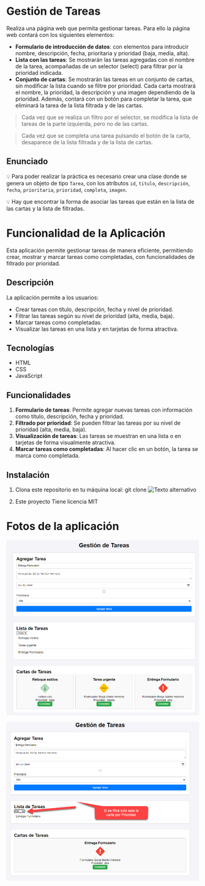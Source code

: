 # Gestión de Tareas

Realiza una página web que permita gestionar tareas. Para ello la página web contará con los siguientes elementos:

- **Formulario de introducción de datos**: con elementos para introducir nombre, descripción, fecha, prioritaria y prioridad (baja, media, alta).
- **Lista con las tareas**: Se mostrarán las tareas agregadas con el nombre de la tarea, acompañadas de un selector (select) para filtrar por la prioridad indicada.
- **Conjunto de cartas**: Se mostrarán las tareas en un conjunto de cartas, sin modificar la lista cuando se filtre por prioridad. Cada carta mostrará el nombre, la prioridad, la descripción y una imagen dependiendo de la prioridad. 
    Además, contará con un botón para completar la tarea, que eliminará la tarea de la lista filtrada y de las cartas.

> Cada vez que se realiza un filtro por el selector, se modifica la lista de tareas de la parte izquierda, pero no de las cartas.

> Cada vez que se completa una tarea pulsando el botón de la carta, desaparece de la lista filtrada y de la lista de cartas.

## Enunciado

💡 Para poder realizar la práctica es necesario crear una clase donde se genera un objeto de tipo `Tarea`, con los atributos `id`, `titulo`, `descripción`, `fecha`, `prioritaria`, `prioridad`, `completa`, `imagen`.

💡 Hay que encontrar la forma de asociar las tareas que están en la lista de las cartas y la lista de filtradas.


# Funcionalidad de la Aplicación
Esta aplicación permite gestionar tareas de manera eficiente, permitiendo crear, mostrar y marcar tareas como completadas, con funcionalidades de filtrado por prioridad.

## Descripción

La aplicación permite a los usuarios:
- Crear tareas con título, descripción, fecha y nivel de prioridad.
- Filtrar las tareas según su nivel de prioridad (alta, media, baja).
- Marcar tareas como completadas.
- Visualizar las tareas en una lista y en tarjetas de forma atractiva.

## Tecnologías
- HTML
- CSS
- JavaScript

## Funcionalidades

1. **Formulario de tareas**: Permite agregar nuevas tareas con información como título, descripción, fecha y prioridad.
2. **Filtrado por prioridad**: Se pueden filtrar las tareas por su nivel de prioridad (alta, media, baja).
3. **Visualización de tareas**: Las tareas se muestran en una lista o en tarjetas de forma visualmente atractiva.
4. **Marcar tareas como completadas**: Al hacer clic en un botón, la tarea se marca como completada.

## Instalación

1. Clona este repositorio en tu máquina local:
git clone ![Texto alternativo](https://github.com/luisandresmartinezb/DAW/blob/main/Desarrollo%20web%20en%20entorno%20cliente/Tema%201%20-%20JavaScript/Gestion-Tareas)

2. Este proyecto Tiene licencia MIT


# Fotos de la aplicación
![Texto alternativo](https://github.com/luisandresmartinezb/DAW/blob/main/Desarrollo%20web%20en%20entorno%20cliente/Tema%201%20-%20JavaScript/Gestion-Tareas/1.png)

![Texto alternativo](https://github.com/luisandresmartinezb/DAW/blob/main/Desarrollo%20web%20en%20entorno%20cliente/Tema%201%20-%20JavaScript/Gestion-Tareas/2.png)




